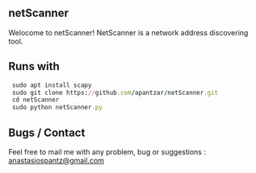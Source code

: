 ## netScanner

Welocome to netScanner!
NetScanner is a network address discovering
tool.

Runs with 
---------
```ruby
 sudo apt install scapy
 sudo git clone https://github.com/apantzar/netScanner.git
 cd netScanner
 sudo python netScanner.py

```

Bugs / Contact
-------------
Feel free to mail me with any problem, bug or suggestions :
anastasiospantz@gmail.com

